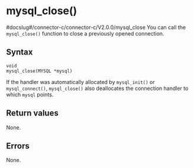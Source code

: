 mysql_close()
==================================
#docslug#/connector-c/connector-c/V2.0.0/mysql_close
You can call the `mysql_close()` function to close a previously opened connection.

Syntax
---------------------------

```unknow
void
mysql_close(MYSQL *mysql)
```



If the handler was automatically allocated by `mysql_init()` or `mysql_connect()`, `mysql_close()` also deallocates the connection handler to which `mysql` points.

Return values
----------------------------------

None.

Errors
---------------------------

None.
